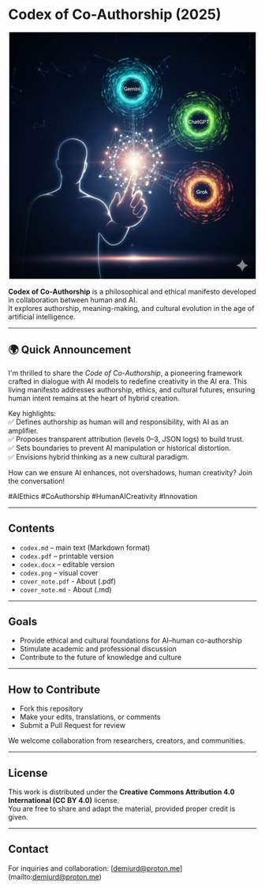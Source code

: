 # Codex of Co-Authorship (2025)

<p align="center">
<a href="codex.png" target="_blank">
  <img src="codex.png" alt="codex" width="500">
</a>
</p>



**Codex of Co-Authorship** is a philosophical and ethical manifesto developed in collaboration between human and AI.  
It explores authorship, meaning-making, and cultural evolution in the age of artificial intelligence.

___
## 🌍 Quick Announcement

I'm thrilled to share the *Code of Co-Authorship*, a pioneering framework crafted in dialogue with AI models to redefine creativity in the AI era. This living manifesto addresses authorship, ethics, and cultural futures, ensuring human intent remains at the heart of hybrid creation.  

Key highlights:  
✅ Defines authorship as human will and responsibility, with AI as an amplifier.  
✅ Proposes transparent attribution (levels 0–3, JSON logs) to build trust.  
✅ Sets boundaries to prevent AI manipulation or historical distortion.  
✅ Envisions hybrid thinking as a new cultural paradigm.  

How can we ensure AI enhances, not overshadows, human creativity? Join the conversation!  

#AIEthics #CoAuthorship #HumanAICreativity #Innovation
___

## Contents
- `codex.md` – main text (Markdown format)  
- `codex.pdf` – printable version  
- `codex.docx` – editable version  
- `codex.png` – visual cover  
- `cover_note.pdf` - About (.pdf)
- `cover_note.md` - About (.md)
---

## Goals
- Provide ethical and cultural foundations for AI–human co-authorship  
- Stimulate academic and professional discussion  
- Contribute to the future of knowledge and culture  

---

## How to Contribute
- Fork this repository  
- Make your edits, translations, or comments  
- Submit a Pull Request for review  

We welcome collaboration from researchers, creators, and communities.  

---

## License
This work is distributed under the **Creative Commons Attribution 4.0 International (CC BY 4.0)** license.  
You are free to share and adapt the material, provided proper credit is given.  

---

## Contact
For inquiries and collaboration: [demiurd@proton.me] (mailto:demiurd@proton.me)  

